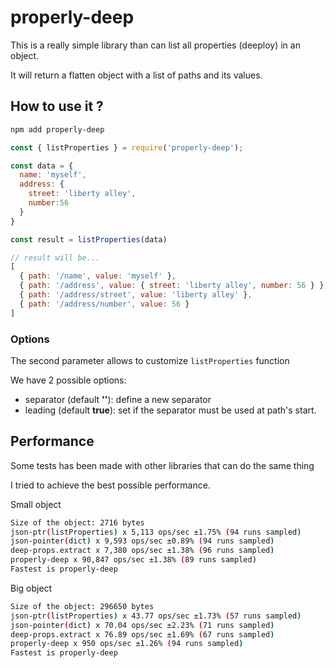 # properly-deep

This is a really simple library than can list all properties (deeploy) in an object.

It will return a flatten object with a list of paths and its values.

## How to use it ?

```sh
npm add properly-deep
```

```js
const { listProperties } = require('properly-deep');

const data = {
  name: 'myself',
  address: {
    street: 'liberty alley',
    number:56
  }
}

const result = listProperties(data)

// result will be...
[
  { path: '/name', value: 'myself' },
  { path: '/address', value: { street: 'liberty alley', number: 56 } },
  { path: '/address/street', value: 'liberty alley' },
  { path: '/address/number', value: 56 }
]
```

### Options

The second parameter allows to customize `listProperties` function

We have 2 possible options:

- separator (default **'\'**): define a new separator
- leading (default **true**): set if the separator must be used at path's start.

## Performance

Some tests has been made with other libraries that can do the same thing

I tried to achieve the best possible performance.

Small object

```sh
Size of the object: 2716 bytes
json-ptr(listProperties) x 5,113 ops/sec ±1.75% (94 runs sampled)
json-pointer(dict) x 9,593 ops/sec ±0.89% (94 runs sampled)
deep-props.extract x 7,380 ops/sec ±1.38% (96 runs sampled)
properly-deep x 90,847 ops/sec ±1.38% (89 runs sampled)
Fastest is properly-deep
```

Big object

```sh
Size of the object: 296650 bytes
json-ptr(listProperties) x 43.77 ops/sec ±1.73% (57 runs sampled)
json-pointer(dict) x 70.04 ops/sec ±2.23% (71 runs sampled)
deep-props.extract x 76.89 ops/sec ±1.69% (67 runs sampled)
properly-deep x 950 ops/sec ±1.26% (94 runs sampled)
Fastest is properly-deep
```